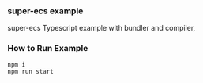 ### super-ecs example

super-ecs Typescript example with bundler and compiler,

### How to Run Example

```sh
npm i
npm run start
```
